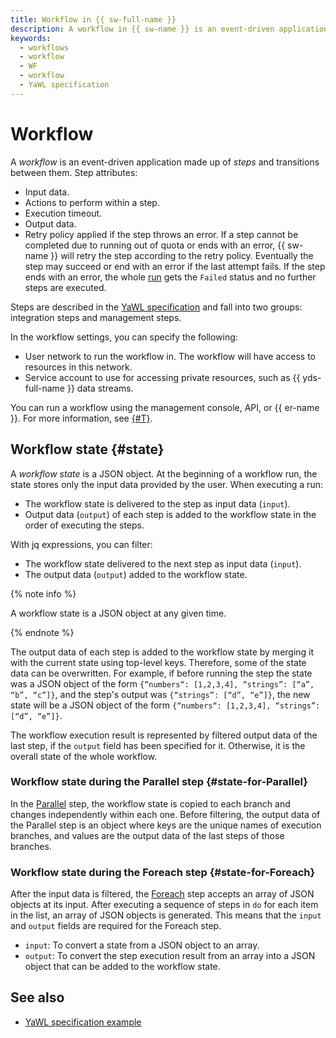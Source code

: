 ```yaml
---
title: Workflow in {{ sw-full-name }}
description: A workflow in {{ sw-name }} is an event-driven application made up of steps and transitions between them.
keywords:
  - workflows
  - workflow
  - WF
  - workflow
  - YaWL specification
---
```


# Workflow

A _workflow_ is an event-driven application made up of _steps_ and transitions between them. Step attributes:
* Input data.
* Actions to perform within a step.
* Execution timeout.
* Output data.
* Retry policy applied if the step throws an error. If a step cannot be completed due to running out of quota or ends with an error, {{ sw-name }} will retry the step according to the retry policy. Eventually the step may succeed or end with an error if the last attempt fails. If the step ends with an error, the whole [run](execution.md) gets the `Failed` status and no further steps are executed.

Steps are described in the [YaWL specification](yawl.md) and fall into two groups: integration steps and management steps.

In the workflow settings, you can specify the following:
* User network to run the workflow in. The workflow will have access to resources in this network.
* Service account to use for accessing private resources, such as {{ yds-full-name }} data streams.

You can run a workflow using the management console, API, or {{ er-name }}. For more information, see [{#T}](execution.md).

## Workflow state {#state}

A _workflow state_ is a JSON object. At the beginning of a workflow run, the state stores only the input data provided by the user. When executing a run:
* The workflow state is delivered to the step as input data (`input`).
* Output data (`output`) of each step is added to the workflow state in the order of executing the steps.

With jq expressions, you can filter:
* The workflow state delivered to the next step as input data (`input`).
* The output data (`output`) added to the workflow state.

{% note info %}

A workflow state is a JSON object at any given time.

{% endnote %}

The output data of each step is added to the workflow state by merging it with the current state using top-level keys. Therefore, some of the state data can be overwritten. For example, if before running the step the state was a JSON object of the form `{“numbers“: [1,2,3,4], “strings”: [“a”, “b”, “c”]}`, and the step's output was `{“strings”: [“d”, “e”]}`, the new state will be a JSON object of the form `{“numbers“: [1,2,3,4], “strings”: [“d”, “e”]}`.

The workflow execution result is represented by filtered output data of the last step, if the `output` field has been specified for it. Otherwise, it is the overall state of the whole workflow.

### Workflow state during the Parallel step {#state-for-Parallel}

In the [Parallel](yawl.md#Parallel) step, the workflow state is copied to each branch and changes independently within each one. Before filtering, the output data of the Parallel step is an object where keys are the unique names of execution branches, and values are the output data of the last steps of those branches.

### Workflow state during the Foreach step {#state-for-Foreach}

After the input data is filtered, the [Foreach](yawl.md#Foreach) step accepts an array of JSON objects at its input. After executing a sequence of steps in `do` for each item in the list, an array of JSON objects is generated. This means that the `input` and `output` fields are required for the Foreach step.
* `input`: To convert a state from a JSON object to an array.
* `output`: To convert the step execution result from an array into a JSON object that can be added to the workflow state.

## See also

* [YaWL specification example](yawl.md#spec-example)
